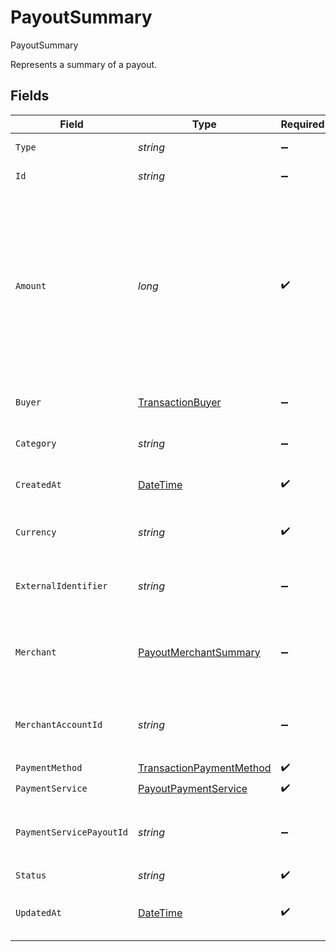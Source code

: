 # PayoutSummary

PayoutSummary

Represents a summary of a payout.


## Fields

| Field                                                                                                                                                      | Type                                                                                                                                                       | Required                                                                                                                                                   | Description                                                                                                                                                | Example                                                                                                                                                    |
| ---------------------------------------------------------------------------------------------------------------------------------------------------------- | ---------------------------------------------------------------------------------------------------------------------------------------------------------- | ---------------------------------------------------------------------------------------------------------------------------------------------------------- | ---------------------------------------------------------------------------------------------------------------------------------------------------------- | ---------------------------------------------------------------------------------------------------------------------------------------------------------- |
| `Type`                                                                                                                                                     | *string*                                                                                                                                                   | :heavy_minus_sign:                                                                                                                                         | Always `payout`.                                                                                                                                           | payout                                                                                                                                                     |
| `Id`                                                                                                                                                       | *string*                                                                                                                                                   | :heavy_minus_sign:                                                                                                                                         | The ID for the payout.                                                                                                                                     | 6f96a57e-a35b-4f98-b192-d298995f811a                                                                                                                       |
| `Amount`                                                                                                                                                   | *long*                                                                                                                                                     | :heavy_check_mark:                                                                                                                                         | The monetary amount for this payout, in the smallest currency unit for the given currency, for example `1299` cents to create an authorization for $12.99. | 1299                                                                                                                                                       |
| `Buyer`                                                                                                                                                    | [TransactionBuyer](../../Models/Components/TransactionBuyer.md)                                                                                            | :heavy_minus_sign:                                                                                                                                         | The buyer used for this payout.                                                                                                                            |                                                                                                                                                            |
| `Category`                                                                                                                                                 | *string*                                                                                                                                                   | :heavy_minus_sign:                                                                                                                                         | The type of payout to process.                                                                                                                             | online_gambling                                                                                                                                            |
| `CreatedAt`                                                                                                                                                | [DateTime](https://learn.microsoft.com/en-us/dotnet/api/system.datetime?view=net-5.0)                                                                      | :heavy_check_mark:                                                                                                                                         | The date this payout was created at.                                                                                                                       | 2013-07-16T19:23:00.000+00:00                                                                                                                              |
| `Currency`                                                                                                                                                 | *string*                                                                                                                                                   | :heavy_check_mark:                                                                                                                                         | A supported ISO-4217 currency code.                                                                                                                        | EUR                                                                                                                                                        |
| `ExternalIdentifier`                                                                                                                                       | *string*                                                                                                                                                   | :heavy_minus_sign:                                                                                                                                         | The merchant identifier for this payout.                                                                                                                   | payout-12345                                                                                                                                               |
| `Merchant`                                                                                                                                                 | [PayoutMerchantSummary](../../Models/Components/PayoutMerchantSummary.md)                                                                                  | :heavy_minus_sign:                                                                                                                                         | The merchant details associated to this payout.                                                                                                            |                                                                                                                                                            |
| `MerchantAccountId`                                                                                                                                        | *string*                                                                                                                                                   | :heavy_minus_sign:                                                                                                                                         | The ID of the merchant account this payout was created for.                                                                                                | default                                                                                                                                                    |
| `PaymentMethod`                                                                                                                                            | [TransactionPaymentMethod](../../Models/Components/TransactionPaymentMethod.md)                                                                            | :heavy_check_mark:                                                                                                                                         | N/A                                                                                                                                                        |                                                                                                                                                            |
| `PaymentService`                                                                                                                                           | [PayoutPaymentService](../../Models/Components/PayoutPaymentService.md)                                                                                    | :heavy_check_mark:                                                                                                                                         | N/A                                                                                                                                                        |                                                                                                                                                            |
| `PaymentServicePayoutId`                                                                                                                                   | *string*                                                                                                                                                   | :heavy_minus_sign:                                                                                                                                         | The ID of the payout in the underlying payment service.                                                                                                    | pout-12345                                                                                                                                                 |
| `Status`                                                                                                                                                   | *string*                                                                                                                                                   | :heavy_check_mark:                                                                                                                                         | N/A                                                                                                                                                        |                                                                                                                                                            |
| `UpdatedAt`                                                                                                                                                | [DateTime](https://learn.microsoft.com/en-us/dotnet/api/system.datetime?view=net-5.0)                                                                      | :heavy_check_mark:                                                                                                                                         | The date this payout was last updated at.                                                                                                                  | 2013-07-16T19:23:00.000+00:00                                                                                                                              |